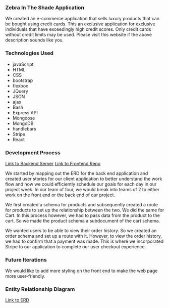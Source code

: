 ### Zebra In The Shade Application
We created an e-commerce application that sells luxury products that can be bought using credit cards. This an exclusive application for exclusive individuals that have exceedingly high credit scores. Only credit cards without credit limits may be used. Please visit this website if the above description sounds like you.

### Technologies Used
*   javaScript
*   HTML
*   CSS
*   bootstrap
*   flexbox
*   JQuery
*   JSON
*   ajax
*   Bash
*   Express API
*   Mongoose
*   MongoDB
*   handlebars
*   Stripe
*   React

### Development Process
[Link to Backend Server](https://protected-gorge-91362.herokuapp.com/)
[Link to Frontend Repo](https://github.com/Team-404-Not-Found/ZEBRAINTHESHADE)

We started by mapping out the ERD for the back end application and created user stories for our client application to better understand the work flow and how we could efficiently schedule our goals for each day in our project week. In our team of four, we would break into teams of 2 to either work on the front end or the back end of our project.

We first created a schema for products and subsequently created a route for products to set up the relationship between the two. We did the same for Cart. In this process however, we had to pass data from the product to the cart. So we made the product schema a subdocument of the cart schema.

We wanted users to be able to view their order history. So we created an order schema and set up a route with it. However, to view the order history, we had to confirm that a payment was made. This is where we incorporated Stripe to our application to complete our user checkout experience.

### Future Iterations
We would like to add more styling on the front end to make the web page more user-friendly.

### Entity Relationship Diagram
[Link to ERD](https://drive.google.com/file/d/1weiEl3-hrU5sNgg8z7U5xgMxnjcVziTv/view?usp=sharing)
